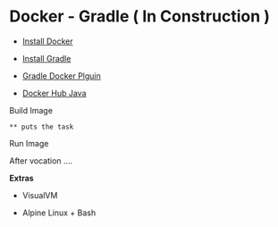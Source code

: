 Docker - Gradle ( In Construction )
======================

 - [Install Docker](https://docs.docker.com/engine/installation/)

 - [Install Gradle](https://docs.gradle.org/current/userguide/installation.html)

 - [Gradle Docker Plguin](https://github.com/Transmode/gradle-docker)

 - [Docker Hub Java](https://hub.docker.com/_/java/)


Build Image

	** puts the task


Run Image

After vocation ....

**Extras**

- VisualVM

- Alpine Linux + Bash


